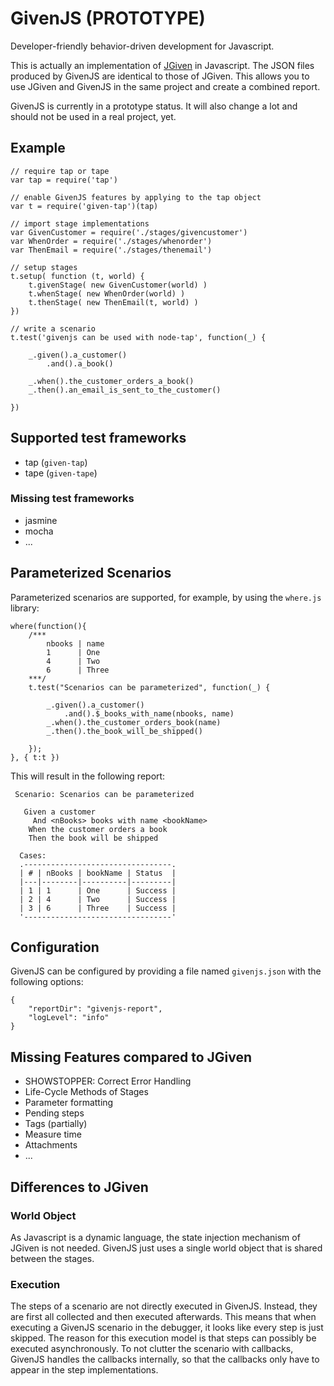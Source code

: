# GivenJS (PROTOTYPE)
Developer-friendly behavior-driven development for Javascript.

This is actually an implementation of [JGiven](http://jgiven.org) in Javascript. The JSON files produced by GivenJS are identical to those of JGiven. This allows you to use JGiven and GivenJS in the same project and create a combined report.

GivenJS is currently in a prototype status. It will also change a lot and should not be used in a real project, yet.

## Example

```
// require tap or tape
var tap = require('tap')

// enable GivenJS features by applying to the tap object
var t = require('given-tap')(tap)

// import stage implementations
var GivenCustomer = require('./stages/givencustomer')
var WhenOrder = require('./stages/whenorder')
var ThenEmail = require('./stages/thenemail')

// setup stages
t.setup( function (t, world) {
    t.givenStage( new GivenCustomer(world) )
    t.whenStage( new WhenOrder(world) )
    t.thenStage( new ThenEmail(t, world) )
})

// write a scenario
t.test('givenjs can be used with node-tap', function(_) {

    _.given().a_customer()
        .and().a_book()

    _.when().the_customer_orders_a_book()
    _.then().an_email_is_sent_to_the_customer()

})

```

## Supported test frameworks

* tap (`given-tap`)
* tape (`given-tape`)

### Missing test frameworks

* jasmine
* mocha
* ...

## Parameterized Scenarios

Parameterized scenarios are supported, for example, by using the `where.js` library:

```
where(function(){
    /***
        nbooks | name
        1      | One
        4      | Two
        6      | Three
    ***/
    t.test("Scenarios can be parameterized", function(_) {

        _.given().a_customer()
            .and().$_books_with_name(nbooks, name)
        _.when().the_customer_orders_book(name)
        _.then().the_book_will_be_shipped()

    });
}, { t:t })
```

This will result in the following report:

```
 Scenario: Scenarios can be parameterized

   Given a customer
     And <nBooks> books with name <bookName>
    When the customer orders a book
    Then the book will be shipped

  Cases:
  .---------------------------------.
  | # | nBooks | bookName | Status  |
  |---|--------|----------|---------|
  | 1 | 1      | One      | Success |
  | 2 | 4      | Two      | Success |
  | 3 | 6      | Three    | Success |
  '---------------------------------'
```

## Configuration

GivenJS can be configured by providing a file named `givenjs.json` with the following options:
```
{
    "reportDir": "givenjs-report",
    "logLevel": "info"
}
```


## Missing Features compared to JGiven

* SHOWSTOPPER: Correct Error Handling
* Life-Cycle Methods of Stages
* Parameter formatting
* Pending steps
* Tags (partially)
* Measure time
* Attachments
* ...

## Differences to JGiven

### World Object
As Javascript is a dynamic language, the state injection mechanism of JGiven is not needed.
GivenJS just uses a single world object that is shared between the stages.

### Execution
The steps of a scenario are not directly executed in GivenJS. Instead, they are first all collected and then executed afterwards.
This means that when executing a GivenJS scenario in the debugger, it looks like every step is just skipped.
The reason for this execution model is that steps can possibly be executed asynchronously. To not clutter the scenario with callbacks,
GivenJS handles the callbacks internally, so that the callbacks only have to appear in the step implementations.

